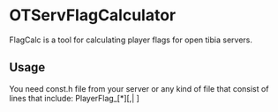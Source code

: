 OTServFlagCalculator
====================

FlagCalc is a tool for calculating player flags for open tibia servers.

## Usage
You need const.h file from your server or any kind of file that consist of lines that include: PlayerFlag_[*][,| ]

